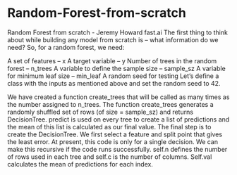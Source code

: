 # Random-Forest-from-scratch
Random Forest from scratch - Jeremy Howard fast.ai
The first thing to think about while building any model from scratch is – what information do we need? So, for a random forest, we need:

A set of features – x
A target variable – y
Number of trees in the random forest – n_trees
A variable to define the sample size – sample_sz
A variable for minimum leaf size – min_leaf
A random seed for testing
Let’s define a class with the inputs as mentioned above and set the random seed to 42.

We have created a function create_trees that will be called as many times as the number assigned to n_trees.
The function create_trees generates a randomly shuffled set of rows (of size = sample_sz) and returns DecisionTree.
predict is used on every tree to create a list of predictions and the mean of this list is calculated as our final value.
The final step is to create the DecisionTree. We first select a feature and split point that gives the least error.
At present, this code is only for a single decision. We can make this recursive if the code runs successfully.
self.n defines the number of rows used in each tree and self.c is the number of columns.
Self.val calculates the mean of predictions for each index.



